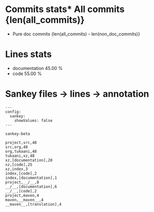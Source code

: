 # Commits stats* All commits {len(all_commits)}
* Pure doc commits {len(all_commits) - len(non_doc_commits)}
# Lines stats
* documentation 45.00 %
* code 55.00 %

# Sankey files -> lines -> annotation

```mermaid
---
config:
  sankey:
    showValues: false
---

sankey-beta

project,src,48
src,org,48
org,tukaani,48
tukaani,xz,48
xz,[documentation],20
xz,[code],25
xz,index,3
index,[code],2
index,[documentation],1
project,__/__,8
__/__,[documentation],6
__/__,[code],2
project,maven,4
maven,__maven__,4
__maven__,[translation],4

```
